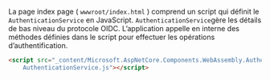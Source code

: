 La page index page ( `wwwroot/index.html` ) comprend un script qui définit le `AuthenticationService` en JavaScript. `AuthenticationService`gère les détails de bas niveau du protocole OIDC. L’application appelle en interne des méthodes définies dans le script pour effectuer les opérations d’authentification.

```html
<script src="_content/Microsoft.AspNetCore.Components.WebAssembly.Authentication/
    AuthenticationService.js"></script>
```
